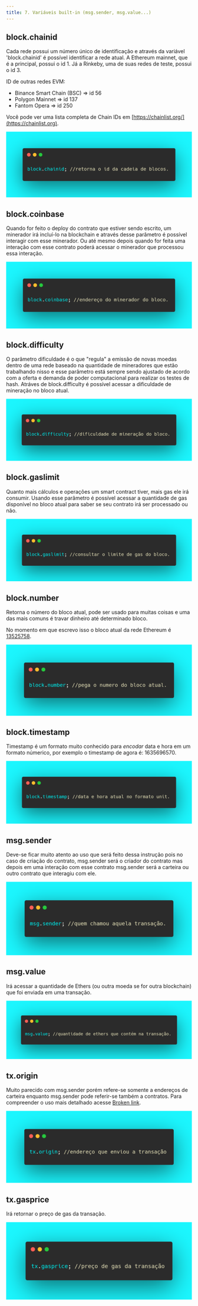 ```yaml
---
title: 7. Variáveis built-in (msg.sender, msg.value...)
---
```


## block.chainid

Cada rede possui um número único de identificação e através da variável 'block.chainid' é possível identificar a rede atual.
A Ethereum mainnet, que é a principal, possui o id 1. Já a Rinkeby, uma de suas redes de teste, possui o id 3.

ID de outras redes EVM:
- Binance Smart Chain (BSC) => id 56
- Polygon Mainnet => id 137
- Fantom Opera => id 250

Você pode ver uma lista completa de Chain IDs em [https://chainlist.org/](https://chainlist.org).

![](<../assets/image(99).png>)

## block.coinbase

Quando for feito o deploy do contrato que estiver sendo escrito, um minerador irá incluí-lo na blockchain e através desse parâmetro é possível interagir com esse minerador. Ou até mesmo depois quando for feita uma interação com esse contrato poderá acessar o minerador que processou essa interação.

![](<../assets/image(15).png>)

## block.difficulty

O parâmetro dificuldade é o que "regula" a emissão de novas moedas dentro de uma rede baseado na quantidade de mineradores que estão trabalhando nisso e esse parâmetro está sempre sendo ajustado de acordo com a oferta e demanda de poder computacional para realizar os testes de hash. Atráves de block.difficulty é possível acessar a dificuldade de mineração no bloco atual.

![](<../assets/image(103).png>)

## block.gaslimit

Quanto mais cálculos e operações um smart contract tiver, mais gas ele irá consumir. Usando esse parâmetro é possível acessar a quantidade de gas disponível no bloco atual para saber se seu contrato irá ser processado ou não.

![](<../assets/image(34).png>)

## block.number

Retorna o número do bloco atual, pode ser usado para muitas coisas e uma das mais comuns é travar dinheiro até determinado bloco.

No momento em que escrevo isso o bloco atual da rede Ethereum é [13525758](https://etherscan.io/block/13525758).

![](<../assets/image(75).png>)

## block.timestamp

Timestamp é um formato muito conhecido para _encodar_ data e hora em um formato númerico, por exemplo o timestamp de agora é: 1635696570.

![](../assets/image.png)

## msg.sender

Deve-se ficar muito atento ao uso que será feito dessa instrução pois no caso de criação do contrato, msg.sender será o criador do contrato mas depois em uma interação com esse contrato msg.sender será a carteira ou outro contrato que interagiu com ele.

![](<../assets/image(105).png>)

## msg.value

Irá acessar a quantidade de Ethers (ou outra moeda se for outra blockchain) que foi enviada em uma transação.

![](<../assets/image(101).png>)

## tx.origin

Muito parecido com msg.sender porém refere-se somente a endereços de carteira enquanto msg.sender pode referir-se também a contratos. Para compreender o uso mais detalhado acesse [Broken link](broken-reference "mention").

![](<../assets/image(62).png>)

## tx.gasprice

Irá retornar o preço de gas da transação.

![](<../assets/image(31).png>)



